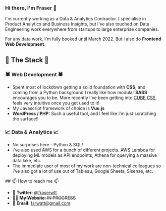 ### Hi there, I'm Fraser 👋

I'm currently working as a Data & Analytics Contractor. I specialise in Product Analytics and Business Insights, but I've also touched on Data Engineering work everywhere from startups to large enterprise companies.

For any data work, I'm fully booked until March 2022. But I also do **Frontend Web Development**. 

## 🥞 The Stack 🥞

### 🕷 Web Development 🕷

- Spent most of lockdown getting a solid foundation with **CSS**, and coming from a Python background I really like how modular **SASS** encourages you to be. More recently I've been getting into [CUBE CSS](https://cube.fyi/), feels very intuitive once you get used to it!
- My Javascript framework of choice is **Vue.js**
- **WordPress / PHP:** Such a useful tool, and I feel like I'm just scratching the surface!!

### 📈 Data & Analytics 📈

- No surprises here - Python & SQL!
- I've also used AWS for a bunch of different projects. AWS Lambda for deploying ML models as API endpoints, Athena for querying a massive data lake, etc.
- The immediate user of most of my work are non-technical colleagues so I've also got a lot of use out of Tableau, Google Sheets, Sisense, etc.

## 📫 How to reach me 📫

- 🐥 **Twitter**: [@fraserwtt](https://twitter.com/fraserwtt)
- 👨‍🦰 <s>**My Website**: IN PROGRESS</s>
- 📨 **Email:** fsrwatt@gmail.com
